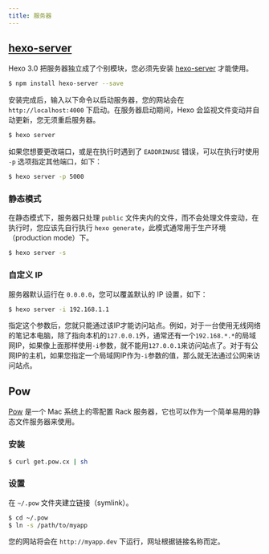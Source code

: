 ```yaml
---
title: 服务器
---
```

## [hexo-server]

Hexo 3.0 把服务器独立成了个别模块，您必须先安装 [hexo-server] 才能使用。

``` bash
$ npm install hexo-server --save
```

安装完成后，输入以下命令以启动服务器，您的网站会在 `http://localhost:4000` 下启动。在服务器启动期间，Hexo 会监视文件变动并自动更新，您无须重启服务器。

``` bash
$ hexo server
```

如果您想要更改端口，或是在执行时遇到了 `EADDRINUSE` 错误，可以在执行时使用 `-p` 选项指定其他端口，如下：

``` bash
$ hexo server -p 5000
```

### 静态模式

在静态模式下，服务器只处理 `public` 文件夹内的文件，而不会处理文件变动，在执行时，您应该先自行执行 `hexo generate`，此模式通常用于生产环境（production mode）下。

``` bash
$ hexo server -s
```

### 自定义 IP

服务器默认运行在 `0.0.0.0`，您可以覆盖默认的 IP 设置，如下：

``` bash
$ hexo server -i 192.168.1.1
```
指定这个参数后，您就只能通过该IP才能访问站点。例如，对于一台使用无线网络的笔记本电脑，除了指向本机的`127.0.0.1`外，通常还有一个`192.168.*.*`的局域网IP，如果像上面那样使用`-i`参数，就不能用`127.0.0.1`来访问站点了。对于有公网IP的主机，如果您指定一个局域网IP作为`-i`参数的值，那么就无法通过公网来访问站点。

## Pow

[Pow](http://pow.cx/) 是一个 Mac 系统上的零配置 Rack 服务器，它也可以作为一个简单易用的静态文件服务器来使用。

### 安装

``` bash
$ curl get.pow.cx | sh
```

### 设置

在 `~/.pow` 文件夹建立链接（symlink）。

``` bash
$ cd ~/.pow
$ ln -s /path/to/myapp
```

您的网站将会在 `http://myapp.dev` 下运行，网址根据链接名称而定。

[hexo-server]: https://github.com/hexojs/hexo-server
[Connect]: https://github.com/senchalabs/connect
[morgan]: https://github.com/expressjs/morgan
[Forever]: https://github.com/nodejitsu/forever
[PM2]: https://github.com/Unitech/pm2

